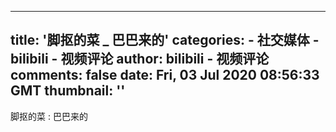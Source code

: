 
---
title: '脚抠的菜 _ 巴巴来的'
categories: 
    - 社交媒体
    - bilibili - 视频评论
author: bilibili - 视频评论
comments: false
date: Fri, 03 Jul 2020 08:56:33 GMT
thumbnail: ''
---

<div>   
脚抠的菜 : 巴巴来的  
</div>
            